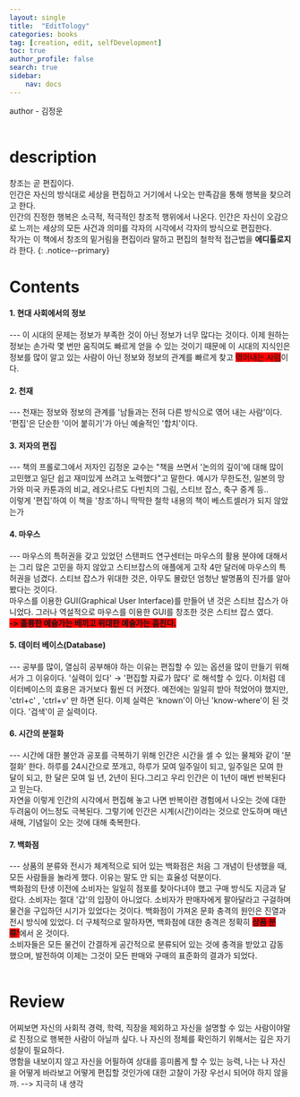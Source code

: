 ```yaml
---
layout: single
title:  "EditTology"
categories: books
tag: [creation, edit, selfDevelopment]
toc: true
author_profile: false
search: true
sidebar:
    nav: docs
---
```


author - 김정운
<br><br>

# description

창조는 곧 편집이다.
<br> 
인간은 자신의 방식대로 세상을 편집하고 거기에서 나오는 만족감을 통해 행복을 찾으려고 한다.
<br>
인간의 진정한 행복은 소극적, 적극적인 창조적 행위에서 나온다.
인간은 자신이 오감으로 느끼는 세상의 모든 사건과 의미를 각자의 시각에서 각자의 방식으로 편집한다.
<br>
 작가는 이 책에서 창조의 밑거림을 편집이라 말하고 편집의 철학적 접근법을 **에디톨로지**라 한다.
{: .notice--primary}
<br>

# Contents

<h4>
1. 현대 사회에서의 정보
</h4>
---
<b5>
 이 시대의 문제는 정보가 부족한 것이 아닌 정보가 너무 많다는 것이다. 이제 원하는 정보는 손가락 몇 번만 움직여도 빠르게 얻을 수 있는 것이기 때문에 이 시대의 지식인은 정보를 많이 알고 있는 사람이 아닌 정보와 정보의 관계를 빠르게 찾고 <span style="background-color:#FF0000">엮어내는 사람</span>이다.
 </b5>
<br>
<!--===========================================================================-->
<h4>
2. 천재
</h4>
---
<b5>
천재는 정보와 정보의 관계를 '남들과는 전혀 다른 방식으로 엮어 내는 사람'이다. '편집'은 단순한 '이어 붙히기'가 아닌 예술적인 '합치'이다.
 </b5>
<br>
<!--===========================================================================-->
<h4>
3. 저자의 편집
</h4>
---
<b5>
책의 프롤로그에서 저자인 김정운 교수는 "책을 쓰면서 '논의의 깊이'에 대해 많이 고민했고 일단 쉽고 재미있게 쓰려고 노력했다"고 말한다. 예시가 무한도전, 일본의 망가와 미국 카툰과의 비교, 레오나르도 다빈치의 그림, 스티브 잡스, 축구 중계 등..
<br>
이렇게 '편집'하여 이 책을 '창조'하니 딱딱한 철학 내용의 책이 베스트셀러가 되지 않았는가
 </b5>
<br>
<!--===========================================================================-->
<h4>
4. 마우스
</h4>
---
<b5>
마우스의 특허권을 갖고 있었던 스탠퍼드 연구센터는 마우스의 활용 분야에 대해서는 그리 많은 고민을 하지 않았고 스티브잡스의 애플에게 고작 4만 달러에 마우스의 특허권을 넘겼다. 스티브 잡스가 위대한 것은, 아무도 몰랐던 엄청난 발명품의 진가를 알아 봤다는 것이다.
<br>
마우스를 이용한 GUI(Graphical User Interface)를 만들어 낸 것은 스티브 잡스가 아니었다. 그러나 역설적으로 마우스를 이용한 GUI를 창조한 것은 스티브 잡스 였다.
<br>
<span style="background-color:#FF0000">
<b>-> 훌륭한 예술가는 베끼고 위대한 예술가는 훔친다.</b>
</span>
 </b5>
<br>
<!--===========================================================================-->
<h4>
5. 데이터 베이스(Database)
</h4>
---
<b5>
공부를 많이, 열심히 공부해야 하는 이유는 편집할 수 있는 옵션을 많이 만들기 위해서가 그 이유이다. '실력이 있다' → '편집할 자료가 많다' 로 해석할 수 있다. 이처럼 데이터베이스의 효용은 과거보다 훨씬 더 커졌다. 예전에는 일일히 받아 적었어야 했지만, 'ctrl+c' , 'ctrl+v' 만 하면 된다. 이제 실력은 'known'이 아닌 'know-where'이 된 것이다. '검색'이 곧 실력이다.
 </b5>
<br>
<!--===========================================================================-->
<h4>
6. 시간의 분절화
</h4>
---
<b5>
시간에 대한 불안과 공포를 극복하기 위해 인간은 시간을 셀 수 있는 물체와 같이 '분절화' 한다. 하루를 24시간으로 쪼개고, 하루가 모여 일주일이 되고, 일주일은 모여 한 달이 되고, 한 달은 모여 일 년, 2년이 된다.그리고 우리 인간은 이 1년이 매번 반복된다고 믿는다. 
<br>
자연을 이렇게 인간의 시각에서 편집해 놓고 나면 반복이란 경험에서 나오는 것에 대한 두려움이 어느정도 극복된다. 그렇기에 인간은 시계(시간)이라는 것으로 안도하며 매년 새해, 기념일이 오는 것에 대해 축복한다.
 </b5>
<br>
<!--===========================================================================-->
<h4>
7. 백화점
</h4>
---
<b5>
상품의 분류와 전시가 체계적으로 되어 있는 백화점은 처음 그 개념이 탄생했을 때, 모든 사람들을 놀라게 했다. 이유는 말도 안 되는 효율성 덕분이다.
<br>
백화점의 탄생 이전에 소비자는 일일히 점포를 찾아다녀야 했고 구매 방식도 지금과 달랐다. 소비자는 절대 '갑'의 입장이 아니었다. 소비자가 판매자에게 팔아달라고 구걸하며 물건을 구입하던 시기가 있었다는 것이다. 백화점이 가져온 문화 충격의 원인은 진열과 전시 방식에 있었다. 더 구체적으로 말하자면, 백화점에 대한 충격은 정확히 <b><span style="background-color:#FF0000">상품 분류'</span></b>에서 온 것이다.
<br> 
소비자들은 모든 물건이 간결하게 공간적으로 분류되어 있는 것에 충격을 받았고 감동 했으며, 발전하여 이제는 그것이 모든 판매와 구매의 표준화의 결과가 되었다.
 </b5>
<br>
<!--===========================================================================-->
<br>

# Review
어찌보면 자신의 사회적 경력, 학력, 직장을 제외하고 자신을 설명할 수 있는 사람이야말로 진정으로 행복한 사람이 아닐까 싶다. 나 자신의 정체를 확인하기 위해서는 깊은 자기 성찰이 필요하다.
<br>
명함을 내보이지 않고 자신을 어필하여 상대를 흥미롭게 할 수 있는 능력, 나는 나 자신을 어떻게 바라보고 어떻게 편집할 것인가에 대한 고찰이 가장 우선시 되어야 하지 않을까. --> 지극히 내 생각

